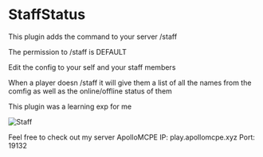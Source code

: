 # StaffStatus

This plugin adds the command to your server /staff

The permission to /staff is DEFAULT 

Edit the config to your self and your staff members

When a player doesn /staff it will give them a list of all the names from the comfig as well as the online/offline status of them

This plugin was a learning exp for me

![Staff](https://user-images.githubusercontent.com/53111006/79701921-e64c6080-826e-11ea-8154-ae8bd08ce4a0.png)

Feel free to check out my server ApolloMCPE
IP: play.apollomcpe.xyz
Port: 19132
